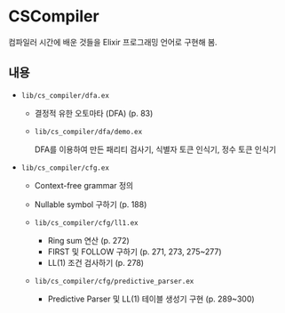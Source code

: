 # CSCompiler

컴파일러 시간에 배운 것들을 Elixir 프로그래밍 언어로 구현해 봄.

## 내용

* `lib/cs_compiler/dfa.ex`

    * 결정적 유한 오토마타 (DFA) (p. 83)

    * `lib/cs_compiler/dfa/demo.ex`

        DFA를 이용하여 만든 패리티 검사기, 식별자 토큰 인식기, 정수 토큰 인식기

* `lib/cs_compiler/cfg.ex`

    * Context-free grammar 정의

    * Nullable symbol 구하기 (p. 188)

    * `lib/cs_compiler/cfg/ll1.ex`

        * Ring sum 연산 (p. 272)
        * FIRST 및 FOLLOW 구하기 (p. 271, 273, 275~277)
        * LL(1) 조건 검사하기 (p. 278)

    * `lib/cs_compiler/cfg/predictive_parser.ex`

        * Predictive Parser 및 LL(1) 테이블 생성기 구현 (p. 289~300)
